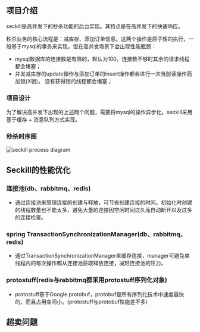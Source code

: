 ## 项目介绍
seckill是高并发下的秒杀功能的后台实现。其特点是在高并发下的快速响应。

秒杀业务的核心流程是：减库存、添加订单信息。这两个操作是原子性的执行，一般基于mysql的事务来实现。但在高并发场景下会出现性能瓶颈：

* mysql数据库的连接数是有限的，默认为100。连接数不够时其余的请求线程都会堵塞；
* 并发减库存的update操作与添加订单的insert操作都会进行一次当前读操作而加锁(X锁)，
没有获得锁的线程都会堵塞；

### 项目设计
为了解决高并发下出现的上述两个问题，需要将mysql的操作异步化。seckill采用基于缓存 + 消息队列方式实现。


### 秒杀时序图
![seckill process diagram](https://www.processon.com/chart_image/57c962c7e4b08ba6cdc5c0e0.png)

## Seckill的性能优化
### 连接池(db、rabbitmq、redis)
- 通过连接池来管理连接的创建与释放，可节省创建连接的时间。初始化时创建的线程数量也不能太多，避免大量的连接因空闲时间过久而自动断开以及过多的连接检查。

### spring TransactionSynchronizationManager(db、rabbitmq、redis)
- 通过TransactionSynchronizationManager来缓存连接，manager可避免单线程内的每次操作都从连接池获取释放连接，减轻连接池的压力。

### protostuff(redis与rabbitmq都采用protostuff序列化对象)
- protostuff基于Google protobuf，protobuf是所有序列化技术中速度最快的，而且占用空间小。(protostuff与protobuf性能差不多)

## 超卖问题
